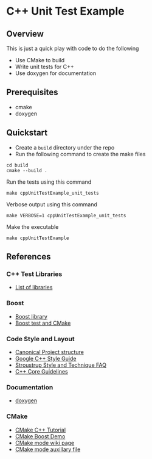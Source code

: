 # C++ Unit Test Example

## Overview

This is just a quick play with code to do the following

* Use CMake to build
* Write unit tests for C++
* Use doxygen for documentation

## Prerequisites

* cmake
* doxygen


## Quickstart

* Create a `build` directory under the repo 
* Run the following command to create the make files

```
cd build
cmake --build .
```

Run the tests using this command

```
make cppUnitTestExample_unit_tests
```

Verbose output using this command

```
make VERBOSE=1 cppUnitTestExample_unit_tests
```

Make the executable

```
make cppUnitTestExample
```


## References

### C++ Test Libraries

* [List of libraries](https://en.wikipedia.org/wiki/List_of_unit_testing_frameworks#C++)


### Boost

* [Boost library](https://en.wikipedia.org/wiki/Boost_(C%2B%2B_libraries))
* [Boost test and CMake](https://www.boost.org/doc/libs/1_68_0/libs/test/doc/html/boost_test/section_faq.html)


### Code Style and Layout

* [Canonical Project structure](https://www.open-std.org/jtc1/sc22/wg21/docs/papers/2018/p1204r0.html)
* [Google C++ Style Guide](https://google.github.io/styleguide/cppguide.html)
* [Stroustrup Style and Technique FAQ](https://www.stroustrup.com/bs_faq2.html)
* [C++ Core Guidelines](https://github.com/isocpp/CppCoreGuidelines/blob/master/CppCoreGuidelines.md)


### Documentation

* [doxygen](https://doxygen.nl/index.html)


### CMake

* [CMake C++ Tutorial](https://cmake.org/cmake/help/latest/guide/tutorial/A%20Basic%20Starting%20Point.html)
* [CMake Boost Demo](https://www.open-std.org/jtc1/sc22/wg21/docs/papers/2018/p1204r0.html)
* [CMake mode wiki page](https://www.emacswiki.org/emacs/CMakeMode)
* [CMake mode auxillary file](https://github.com/Kitware/CMake/blob/master/Auxiliary/cmake-mode.el)

